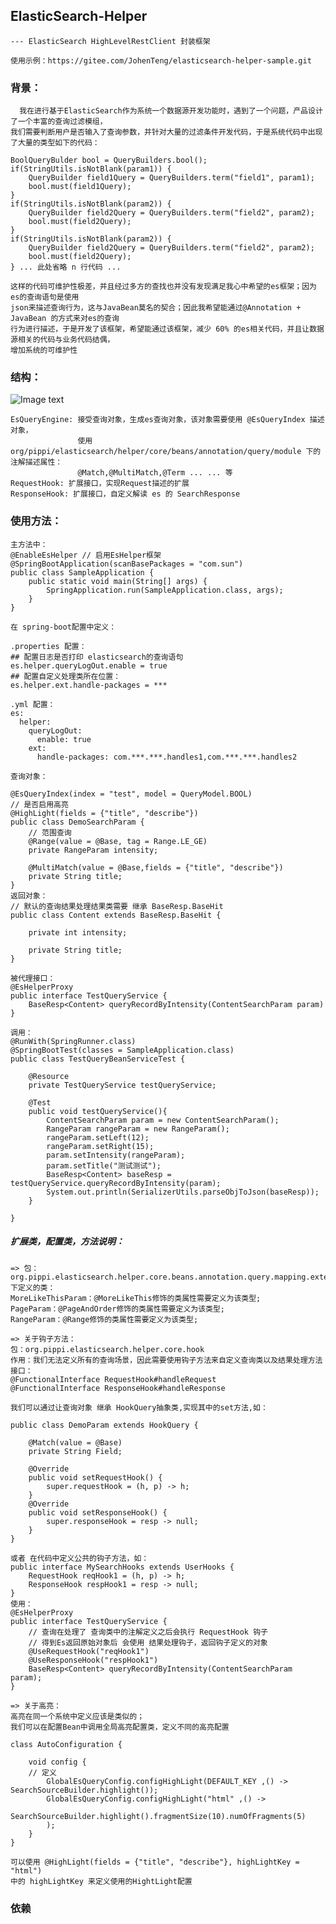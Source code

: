 ## ElasticSearch-Helper 
    --- ElasticSearch HighLevelRestClient 封装框架 

`使用示例：https://gitee.com/JohenTeng/elasticsearch-helper-sample.git`

### 背景：
```
  我在进行基于ElasticSearch作为系统一个数据源开发功能时，遇到了一个问题，产品设计了一个丰富的查询过滤模组，
我们需要判断用户是否输入了查询参数，并针对大量的过滤条件开发代码，于是系统代码中出现了大量的类型如下的代码：
```

    BoolQueryBulder bool = QueryBuilders.bool();
    if(StringUtils.isNotBlank(param1)) {
        QueryBuilder field1Query = QueryBuilders.term("field1", param1);
        bool.must(field1Query);
    }
    if(StringUtils.isNotBlank(param2)) {
        QueryBuilder field2Query = QueryBuilders.term("field2", param2);
        bool.must(field2Query);
    }
    if(StringUtils.isNotBlank(param2)) {
        QueryBuilder field2Query = QueryBuilders.term("field2", param2);
        bool.must(field2Query);
    } ... 此处省略 n 行代码 ...

```
这样的代码可维护性极差，并且经过多方的查找也并没有发现满足我心中希望的es框架；因为es的查询语句是使用
json来描述查询行为，这与JavaBean莫名的契合；因此我希望能通过@Annotation + JavaBean 的方式来对es的查询
行为进行描述，于是开发了该框架，希望能通过该框架，减少 60% 的es相关代码，并且让数据源相关的代码与业务代码结偶，
增加系统的可维护性
```
### 结构：
![Image text](https://gitee.com/JohenTeng/elasticsearch-helper/raw/develop/.doc/image/es-helper.png)
```
EsQueryEngine: 接受查询对象，生成es查询对象，该对象需要使用 @EsQueryIndex 描述对象，
               使用 org/pippi/elasticsearch/helper/core/beans/annotation/query/module 下的注解描述属性：
               @Match,@MultiMatch,@Term ... ... 等
RequestHook: 扩展接口，实现Request描述的扩展
ResponseHook: 扩展接口，自定义解读 es 的 SearchResponse

```

### 使用方法：
```
主方法中：
@EnableEsHelper // 启用EsHelper框架 
@SpringBootApplication(scanBasePackages = "com.sun")
public class SampleApplication {
    public static void main(String[] args) {
        SpringApplication.run(SampleApplication.class, args);
    }
}

```
```
在 spring-boot配置中定义：

.properties 配置：
## 配置日志是否打印 elasticsearch的查询语句
es.helper.queryLogOut.enable = true 
## 配置自定义处理类所在位置：
es.helper.ext.handle-packages = *** 

.yml 配置：
es:
  helper:
    queryLogOut:
      enable: true
    ext:
      handle-packages: com.***.***.handles1,com.***.***.handles2 
```
```
查询对象：

@EsQueryIndex(index = "test", model = QueryModel.BOOL)
// 是否启用高亮
@HighLight(fields = {"title", "describe"}) 
public class DemoSearchParam {
    // 范围查询
    @Range(value = @Base, tag = Range.LE_GE)
    private RangeParam intensity;
    
    @MultiMatch(value = @Base,fields = {"title", "describe"})
    private String title;
}
返回对象：
// 默认的查询结果处理结果类需要 继承 BaseResp.BaseHit
public class Content extends BaseResp.BaseHit {

    private int intensity;

    private String title;
}

被代理接口：
@EsHelperProxy
public interface TestQueryService {
    BaseResp<Content> queryRecordByIntensity(ContentSearchParam param)
}

调用：
@RunWith(SpringRunner.class)
@SpringBootTest(classes = SampleApplication.class)
public class TestQueryBeanServiceTest {

    @Resource
    private TestQueryService testQueryService;

    @Test
    public void testQueryService(){
        ContentSearchParam param = new ContentSearchParam();
        RangeParam rangeParam = new RangeParam();
        rangeParam.setLeft(12);
        rangeParam.setRight(15);
        param.setIntensity(rangeParam);
        param.setTitle("测试测试");
        BaseResp<Content> baseResp = testQueryService.queryRecordByIntensity(param);
        System.out.println(SerializerUtils.parseObjToJson(baseResp));
    }

}

```
##### 扩展类，配置类，方法说明：
```
=> 包：org.pippi.elasticsearch.helper.core.beans.annotation.query.mapping.extend下定义的类：
MoreLikeThisParam：@MoreLikeThis修饰的类属性需要定义为该类型;
PageParam：@PageAndOrder修饰的类属性需要定义为该类型;
RangeParam：@Range修饰的类属性需要定义为该类型;

=> 关于钩子方法：
包：org.pippi.elasticsearch.helper.core.hook
作用：我们无法定义所有的查询场景，因此需要使用钩子方法来自定义查询类以及结果处理方法
接口：
@FunctionalInterface RequestHook#handleRequest
@FunctionalInterface ResponseHook#handleResponse

我们可以通过让查询对象 继承 HookQuery抽象类,实现其中的set方法,如：

public class DemoParam extends HookQuery {
    
    @Match(value = @Base)
    private String Field;
    
    @Override
    public void setRequestHook() {
        super.requestHook = (h, p) -> h;
    }
    @Override
    public void setResponseHook() {
        super.responseHook = resp -> null;
    }
}

或者 在代码中定义公共的钩子方法，如：
public interface MySearchHooks extends UserHooks {
    RequestHook reqHook1 = (h, p) -> h;
    ResponseHook respHook1 = resp -> null;
}
使用：
@EsHelperProxy
public interface TestQueryService {
    // 查询在处理了 查询类中的注解定义之后会执行 RequestHook 钩子
    // 得到Es返回原始对象后 会使用 结果处理钩子，返回钩子定义的对象
    @UseRequestHook("reqHook1")
    @UseResponseHook("respHook1")
    BaseResp<Content> queryRecordByIntensity(ContentSearchParam param);
}

=> 关于高亮：
高亮在同一个系统中定义应该是类似的；
我们可以在配置Bean中调用全局高亮配置类，定义不同的高亮配置

class AutoConfiguration {
    
    void config {
    // 定义
        GlobalEsQueryConfig.configHighLight(DEFAULT_KEY ,() -> SearchSourceBuilder.highlight());
        GlobalEsQueryConfig.configHighLight("html" ,() ->
                SearchSourceBuilder.highlight().fragmentSize(10).numOfFragments(5)
        );
    }
}

可以使用 @HighLight(fields = {"title", "describe"}, highLightKey = "html")
中的 highLightKey 来定义使用的HightLight配置

```

### 依赖
```


```
